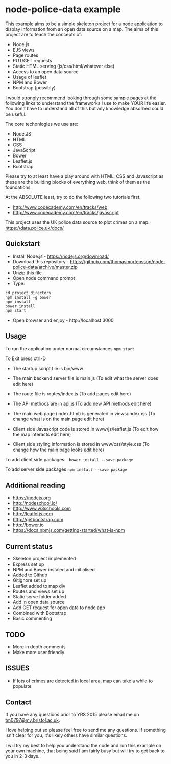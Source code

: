 # node-police-data example

This example aims to be a simple skeleton project for a node application to display information from an open data source on a map. The aims of this project are to teach the concepts of:

- Node.js
- EJS views
- Page routes
- PUT/GET requests
- Static HTML serving (js/css/html/whatever else)
- Access to an open data source
- Usage of leaflet
- NPM and Bower
- Bootstrap (possibly)

I would strongly recommend looking through some sample pages at the following links to understand the frameworks I use to make YOUR life easier. You don't have to understand all of this but any knowledge absorbed could be useful.

The core techonlogies we use are:
- Node.JS
- HTML
- CSS
- JavaScript
- Bower
- Leaflet.js
- Bootstrap

Please try to at least have a play around with HTML, CSS and Javascript as these are the building blocks of everything web, think of them as the foundations. 

At the ABSOLUTE least, try to do the following two tutorials first.
* http://www.codecademy.com/en/tracks/web
* http://www.codecademy.com/en/tracks/javascript

This project uses the UK police data source to plot crimes on a map.
https://data.police.uk/docs/



## Quickstart

- Install Node.js - https://nodejs.org/download/
- Download this repository - https://github.com/thomasmortensson/node-police-data/archive/master.zip
- Unzip this file
- Open node command prompt
- Type:
```
cd project_directory
npm install -g bower
npm install
bower install
npm start
```
- Open browser and enjoy - http://localhost:3000

## Usage

To run the application under normal circumstances
```npm start```

To Exit press ctrl-D

* The startup script file is bin/www

* The main backend server file is main.js (To edit what the server does edit here)
* The route file is routes/index.js (To add pages edit here)
* The API methods are in api.js (To add new API methods edit here)
* The main web page (index.html) is generated in views/index.ejs (To change what is on the main page edit here)

* Client side Javascript code is stored in www/js/leaflet.js (To edit how the map interacts edit here)
* Client side styling information is stored in www/css/style.css (To change how the main page looks edit here)

To add client side packages:
``` bower install --save package```

To add server side packages
``` npm install --save package ```

## Additional reading
* https://nodejs.org
* http://nodeschool.io/
* http://www.w3schools.com
* http://leafletjs.com
* http://getbootstrap.com
* http://bower.io
* https://docs.npmjs.com/getting-started/what-is-npm

## Current status

- Skeleton project implemented
- Express set up
- NPM and Bower instaled and initialised
- Added to Github
- Gitignore set up
- Leaflet added to map div
- Routes and views set up
- Static serve folder added
- Add in open data source
- Add GET request for open data to node app
- Combined with Bootstrap
- Basic commenting

## TODO
- More in depth comments
- Make more user friendly

## ISSUES
- If lots of crimes are detected in local area, map can take a while to populate

## Contact
If you have any questions prior to YRS 2015 please email me on tm0797@my.bristol.ac.uk.

I love helping out so please feel free to send me any questions. If something isn't clear for you, it's likely others have similar questions.

I will try my best to help you understand the code and run this example on your own machine, that being said I am fairly busy but will try to get back to you in 2-3 days. 


